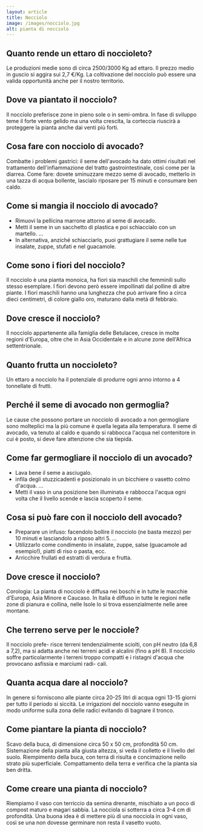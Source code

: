 ```yaml
---
layout: article
title: Nocciolo
image: /images/nocciolo.jpg
alt: pianta di nocciolo
---
```


## Quanto rende un ettaro di noccioleto?

Le produzioni medie sono di circa 2500/3000 Kg ad ettaro. Il prezzo medio in guscio si aggira sui 2,7 €/Kg. La coltivazione del nocciolo può essere una valida opportunità anche per il nostro territorio.

## Dove va piantato il nocciolo?

Il nocciolo preferisce zone in pieno sole o in semi-ombra. In fase di sviluppo teme il forte vento gelido ma una volta crescita, la corteccia riuscirà a proteggere la pianta anche dai venti più forti.

## Cosa fare con nocciolo di avocado?

Combatte i problemi gastrici: il seme dell'avocado ha dato ottimi risultati nel trattamento dell'infiammazione del tratto gastrointestinale, così come per la diarrea. Come fare: dovete sminuzzare mezzo seme di avocado, metterlo in una tazza di acqua bollente, lascialo riposare per 15 minuti e consumare ben caldo.

## Come si mangia il nocciolo di avocado?

- Rimuovi la pellicina marrone attorno al seme di avocado.
- Metti il seme in un sacchetto di plastica e poi schiaccialo con un martello. ...
- In alternativa, anziché schiacciarlo, puoi grattugiare il seme nelle tue insalate, zuppe, stufati e nel guacamole.

## Come sono i fiori del nocciolo?

Il nocciolo è una pianta monoica, ha fiori sia maschili che femminili sullo stesso esemplare. I fiori devono però essere impollinati dal polline di altre piante. I fiori maschili hanno una lunghezza che può arrivare fino a circa dieci centimetri, di colore giallo oro, maturano dalla metà di febbraio.

## Dove cresce il nocciolo?

Il nocciolo appartenente alla famiglia delle Betulacee, cresce in molte regioni d'Europa, oltre che in Asia Occidentale e in alcune zone dell'Africa settentrionale.

## Quanto frutta un noccioleto?

Un ettaro a nocciolo ha il potenziale di produrre ogni anno intorno a 4 tonnellate di frutti.

## Perché il seme di avocado non germoglia?

Le cause che possono portare un nocciolo di avocado a non germogliare sono molteplici ma la più comune è quella legata alla temperatura. Il seme di avocado, va tenuto al caldo e quando si rabbocca l'acqua nel contenitore in cui è posto, si deve fare attenzione che sia tiepida.

## Come far germogliare il nocciolo di un avocado?

- Lava bene il seme a asciugalo.
- infila degli stuzzicadenti e posizionalo in un bicchiere o vasetto colmo d'acqua. ...
- Metti il vaso in una posizione ben illuminata e rabbocca l'acqua ogni volta che il livello scende e lascia scoperto il seme.

## Cosa si può fare con il nocciolo dell avocado?

- Preparare un infuso: facendolo bollire il nocciolo (ne basta mezzo) per 10 minuti e lasciandolo a riposo altri 5. ...
- Utilizzarlo come condimento in insalate, zuppe, salse (guacamole ad esempio!), piatti di riso o pasta, ecc.
- Arricchire frullati ed estratti di verdura e frutta.

## Dove cresce il nocciolo?

Corologia: La pianta di nocciolo è diffusa nei boschi e in tutte le macchie d'Europa, Asia Minore e Caucaso. In Italia è diffuso in tutte le regioni nelle zone di pianura e collina, nelle Isole lo si trova essenzialmente nelle aree montane.

## Che terreno serve per le nocciole?

Il nocciolo prefe- risce terreni tendenzialmente sciolti, con pH neutro (da 6,8 a 7,2), ma si adatta anche nei terreni acidi e alcalini (fino a pH 8). Il nocciolo soffre particolarmente i terreni troppo compatti e i ristagni d'acqua che provocano asfissia e marciumi radi- cali.

## Quanta acqua dare al nocciolo?

In genere si forniscono alle piante circa 20-25 litri di acqua ogni 13-15 giorni per tutto il periodo si siccità. Le irrigazioni del nocciolo vanno eseguite in modo uniforme sulla zona delle radici evitando di bagnare il tronco.

## Come piantare la pianta di nocciolo?

Scavo della buca, di dimensione circa 50 x 50 cm, profondità 50 cm. Sistemazione della pianta alla giusta altezza, si veda il colletto e il livello del suolo. Riempimento della buca, con terra di risulta e concimazione nello strato più superficiale. Compattamento della terra e verifica che la pianta sia ben dritta.

## Come creare una pianta di nocciolo?

Riempiamo il vaso con terriccio da semina drenante, mischiato a un poco di compost maturo e magari sabbia. La nocciola si sotterra a circa 3-4 cm di profondità. Una buona idea è di mettere più di una nocciola in ogni vaso, così se una non dovesse germinare non resta il vasetto vuoto.

